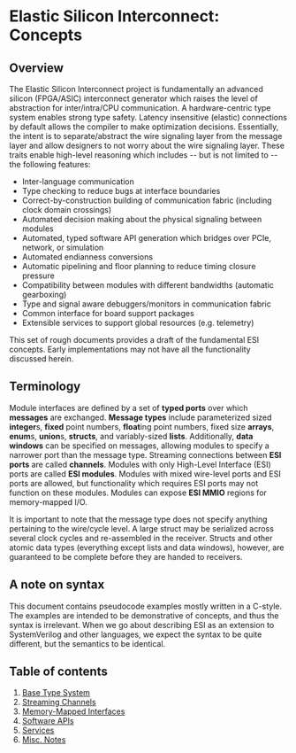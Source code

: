 # Elastic Silicon Interconnect: Concepts

## Overview

The Elastic Silicon Interconnect project is fundamentally an advanced silicon
(FPGA/ASIC) interconnect generator which raises the level of abstraction for
inter/intra/CPU communication. A hardware-centric type system enables strong
type safety. Latency insensitive (elastic) connections by default allows the
compiler to make optimization decisions. Essentially, the intent is to
separate/abstract the wire signaling layer from the message layer and allow
designers to not worry about the wire signaling layer. These traits enable
high-level reasoning which includes -- but is not limited to -- the following
features:

- Inter-language communication
- Type checking to reduce bugs at interface boundaries
- Correct-by-construction building of communication fabric (including clock domain crossings)
- Automated decision making about the physical signaling between modules
- Automated, typed software API generation which bridges over PCIe, network, or simulation
- Automated endianness conversions
- Automatic pipelining and floor planning to reduce timing closure pressure
- Compatibility between modules with different bandwidths (automatic gearboxing)
- Type and signal aware debuggers/monitors in communication fabric
- Common interface for board support packages
- Extensible services to support global resources (e.g. telemetry)

This set of rough documents provides a draft of the fundamental ESI concepts.
Early implementations may not have all the functionality discussed herein.

## Terminology

Module interfaces are defined by a set of **typed ports** over which
**messages** are exchanged. **Message types** include parameterized sized
**integer**s, **fixed** point numbers, **float**ing point numbers, fixed size
**arrays**, **enum**s, **union**s, **structs**, and variably-sized **lists**.
Additionally, **data windows** can be specified on messages, allowing modules
to specify a narrower port than the message type. Streaming connections
between **ESI ports** are called **channels**. Modules with only High-Level
Interface (ESI) ports are called **ESI modules**. Modules with mixed
wire-level ports and ESI ports are allowed, but functionality which requires
ESI ports may not function on these modules. Modules can expose **ESI MMIO**
regions for memory-mapped I/O.

It is important to note that the message type does not specify anything
pertaining to the wire/cycle level. A large struct may be serialized across
several clock cycles and re-assembled in the receiver. Structs and other
atomic data types (everything except lists and data windows), however, are
guaranteed to be complete before they are handed to receivers.

## A note on syntax

This document contains pseudocode examples mostly written in a C-style. The
examples are intended to be demonstrative of concepts, and thus the syntax is
irrelevant. When we go about describing ESI as an extension to SystemVerilog
and other languages, we expect the syntax to be quite different, but the
semantics to be identical.

## Table of contents

1) [Base Type System](types.md)
1) [Streaming Channels](streaming.md)
1) [Memory-Mapped Interfaces](mmio.md)
1) [Software APIs](software_api.md)
1) [Services](services.md)
1) [Misc. Notes](notes.md)
